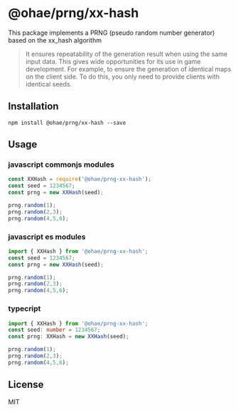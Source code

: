 # @ohae/prng/xx-hash
 
This package implements a PRNG (pseudo random number generator) based on the xx_hash algorithm
> It ensures repeatability of the generation result when using the same input data. This gives wide opportunities for its use in game development. For example, to ensure the generation of identical maps on the client side. To do this, you only need to provide clients with identical seeds.

## Installation

```
npm install @ohae/prng/xx-hash --save
```

## Usage


### javascript commonjs modules
```javascript
const XXHash = require('@ohae/prng-xx-hash');
const seed = 1234567;
const prng = new XXHash(seed);

prng.random(1);
prng.random(2,3);
prng.random(4,5,6);

```

### javascript es modules
```javascript
import { XXHash } from '@ohae/prng-xx-hash';
const seed = 1234567;
const prng = new XXHash(seed);

prng.random(1);
prng.random(2,3);
prng.random(4,5,6);

```

### typecript
```typescript
import { XXHash } from '@ohae/prng-xx-hash';
const seed: number = 1234567;
const prng: XXHash = new XXHash(seed);

prng.random(1);
prng.random(2,3);
prng.random(4,5,6);

```

## License

MIT
